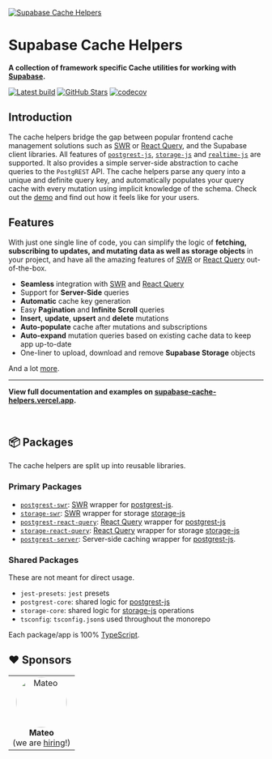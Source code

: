 [![Supabase Cache Helpers](./docs/public/og-image.png)](https://supabase-cache-helpers.vercel.app)

# Supabase Cache Helpers

**A collection of framework specific Cache utilities for working with <a href="https://supabase.com" alt="Supabase" target="\_parent">Supabase</a>.**

<a href="https://github.com/psteinroe/supabase-cache-helpers/actions/workflows/ci.yml"><img src="https://github.com/psteinroe/supabase-cache-helpers/actions/workflows/ci.yml/badge.svg?branch=main" alt="Latest build" target="\_parent"></a>
<a href="https://github.com/psteinroe/supabase-cache-helpers"><img src="https://img.shields.io/github/stars/psteinroe/supabase-cache-helpers.svg?style=social&amp;label=Star" alt="GitHub Stars" target="\_parent"></a>
[![codecov](https://codecov.io/gh/psteinroe/supabase-cache-helpers/branch/main/graph/badge.svg?token=SPMWSVBRGX)](https://codecov.io/gh/psteinroe/supabase-cache-helpers)

## Introduction

The cache helpers bridge the gap between popular frontend cache management solutions such as [SWR](https://swr.vercel.app) or [React Query](https://tanstack.com/query/latest), and the Supabase client libraries. All features of [`postgrest-js`](https://github.com/supabase/postgrest-js), [`storage-js`](https://github.com/supabase/storage-js) and [`realtime-js`](https://github.com/supabase/realtime-js) are supported. It also provides a simple server-side abstraction to cache queries to the `PostgREST` API. The cache helpers parse any query into a unique and definite query key, and automatically populates your query cache with every mutation using implicit knowledge of the schema. Check out the [demo](https://supabase-cache-helpers-swr.vercel.app) and find out how it feels like for your users.

## Features

With just one single line of code, you can simplify the logic of **fetching, subscribing to updates, and mutating data as well as storage objects** in your project, and have all the amazing features of [SWR](https://swr.vercel.app) or [React Query](https://tanstack.com/query/latest) out-of-the-box.

- **Seamless** integration with [SWR](https://swr.vercel.app) and [React Query](https://tanstack.com/query/latest)
- Support for **Server-Side** queries
- **Automatic** cache key generation
- Easy **Pagination** and **Infinite Scroll** queries
- **Insert**, **update**, **upsert** and **delete** mutations
- **Auto-populate** cache after mutations and subscriptions
- **Auto-expand** mutation queries based on existing cache data to keep app up-to-date
- One-liner to upload, download and remove **Supabase Storage** objects

And a lot [more](https://supabase-cache-helpers.vercel.app).

---

**View full documentation and examples on [supabase-cache-helpers.vercel.app](https://supabase-cache-helpers.vercel.app).**

<br />

## 📦 Packages

The cache helpers are split up into reusable libraries.

### Primary Packages

- [`postgrest-swr`](./packages/postgrest-swr/README.md): [SWR](https://swr.vercel.app) wrapper for [postgrest-js](https://github.com/supabase/postgrest-js).
- [`storage-swr`](./packages/storage-swr/README.md): [SWR](https://swr.vercel.app) wrapper for storage [storage-js](https://github.com/supabase/storage-js)
- [`postgrest-react-query`](./packages/postgrest-react-query/README.md): [React Query](https://tanstack.com/query/latest) wrapper for [postgrest-js](https://github.com/supabase/postgrest-js)
- [`storage-react-query`](./packages/storage-react-query/README.md): [React Query](https://tanstack.com/query/latest) wrapper for storage [storage-js](https://github.com/supabase/storage-js)
- [`postgrest-server`](./packages/postgrest-server/README.md): Server-side caching wrapper for [postgrest-js](https://github.com/supabase/postgrest-js).

### Shared Packages

These are not meant for direct usage.

- `jest-presets`: `jest` presets
- `postgrest-core`: shared logic for [postgrest-js](https://github.com/supabase/postgrest-js)
- `storage-core`: shared logic for [storage-js](https://github.com/supabase/storage-js) operations
- `tsconfig`: `tsconfig.json`s used throughout the monorepo

Each package/app is 100% [TypeScript](https://www.typescriptlang.org/).

## ❤️ Sponsors

<table>
  <tr>
    <td align="center">
      <a href="https://hellomateo.de">
        <img src="https://avatars.githubusercontent.com/u/72967210?s=200&v=4" style="width:100px;border-radius:50%" alt="Mateo" />
      </a>
      <br />
      <b>Mateo</b>
      <br />
      (we are <a href="https://twitter.com/psteinroe">hiring</a>!)
    </td>
  </tr>
</table>
